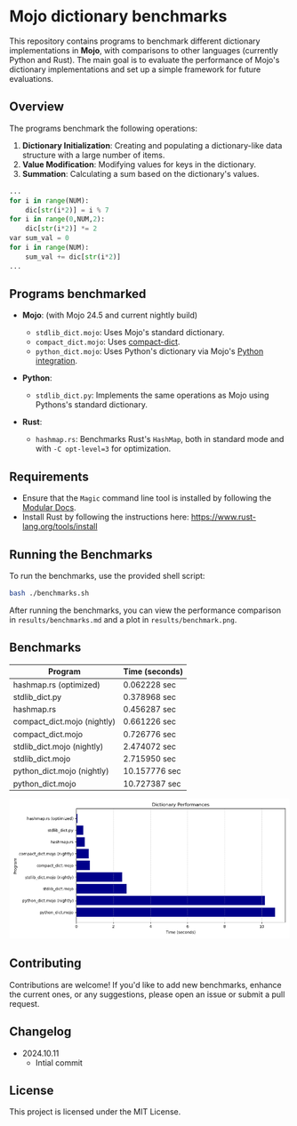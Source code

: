 # Mojo dictionary benchmarks

This repository contains programs to benchmark different dictionary implementations in **Mojo**, with comparisons to other languages (currently Python and Rust). The main goal is to evaluate the performance of Mojo's dictionary implementations and set up a simple framework for future evaluations.

## Overview

The programs benchmark the following operations:

1. **Dictionary Initialization**: Creating and populating a dictionary-like data structure with a large number of items.
2. **Value Modification**: Modifying values for keys in the dictionary.
3. **Summation**: Calculating a sum based on the dictionary's values.

```python
...
for i in range(NUM):
    dic[str(i*2)] = i % 7
for i in range(0,NUM,2):
    dic[str(i*2)] *= 2
var sum_val = 0
for i in range(NUM):
    sum_val += dic[str(i*2)]
...
```

## Programs benchmarked

- **Mojo**: (with Mojo 24.5 and current nightly build)
  - `stdlib_dict.mojo`: Uses Mojo's standard dictionary.
  - `compact_dict.mojo`: Uses [compact-dict](https://github.com/mzaks/compact-dict).
  - `python_dict.mojo`: Uses Python's dictionary via Mojo's [Python integration](https://docs.modular.com/mojo/manual/python/).
  

- **Python**:
  - `stdlib_dict.py`: Implements the same operations as Mojo using Pythons's standard dictionary.

- **Rust**: 
  - `hashmap.rs`: Benchmarks Rust's `HashMap`, both in standard mode and with `-C opt-level=3` for optimization.

## Requirements

- Ensure that the `Magic` command line tool is installed by following the [Modular Docs](https://docs.modular.com/magic).
- Install Rust by following the instructions here: <https://www.rust-lang.org/tools/install>

## Running the Benchmarks

To run the benchmarks, use the provided shell script:

```sh
bash ./benchmarks.sh
```
After running the benchmarks, you can view the performance comparison in `results/benchmarks.md` and a plot in `results/benchmark.png`.

## Benchmarks

| Program | Time (seconds) |
|---------|----------------|
| hashmap.rs (optimized) | 0.062228 sec |
| stdlib_dict.py | 0.378968 sec |
| hashmap.rs | 0.456287 sec |
| compact_dict.mojo (nightly) | 0.661226 sec |
| compact_dict.mojo | 0.726776 sec |
| stdlib_dict.mojo (nightly) | 2.474072 sec |
| stdlib_dict.mojo | 2.715950 sec |
| python_dict.mojo (nightly) | 10.157776 sec |
| python_dict.mojo | 10.727387 sec |

![Chart](./results/benchmarks.png)

## Contributing

Contributions are welcome! If you'd like to add new benchmarks, enhance the current ones, or any suggestions, please open an issue or submit a pull request.

## Changelog

- 2024.10.11
  - Intial commit

## License

This project is licensed under the MIT License.
